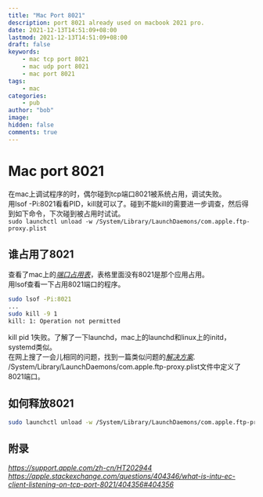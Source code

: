 ```yaml
---
title: "Mac Port 8021"
description: port 8021 already used on macbook 2021 pro.
date: 2021-12-13T14:51:09+08:00
lastmod: 2021-12-13T14:51:09+08:00
draft: false
keywords: 
    - mac tcp port 8021
    - mac udp port 8021
    - mac port 8021
tags: 
    - mac
categories: 
    - pub
author: "bob"
image: 
hidden: false
comments: true
---
```


<!--more-->
# Mac port 8021

在mac上调试程序的时，偶尔碰到tcp端口8021被系统占用，调试失败。  
用lsof -Pi:8021看看PID，kill就可以了。碰到不能kill的需要进一步调查，然后得到如下命令，下次碰到被占用时试试。  
`sudo launchctl unload -w /System/Library/LaunchDaemons/com.apple.ftp-proxy.plist`

## 谁占用了8021

查看了mac上的[*端口占用表*](https://support.apple.com/zh-cn/HT202944 "Apple 软件产品使用的 TCP 和 UDP 端口")，表格里面没有8021是那个应用占用。  
用lsof查看一下占用8021端口的程序。

```zsh
sudo lsof -Pi:8021
...
sudo kill -9 1
kill: 1: Operation not permitted

```

kill pid 1失败。了解了一下launchd，mac上的launchd和linux上的initd，systemd类似。  
在网上搜了一会儿相同的问题，找到一篇类似问题的[*解决方案*](<https://apple.stackexchange.com/questions/404346/what-is-intu-ec-client-listening-on-tcp-port-8021/404356#404356> "What is `intu-ec-client` listening on TCP port 8021?").  
/System/Library/LaunchDaemons/com.apple.ftp-proxy.plist文件中定义了8021端口。

## 如何释放8021

```zsh
sudo launchctl unload -w /System/Library/LaunchDaemons/com.apple.ftp-proxy.plist
```

## 附录

*<https://support.apple.com/zh-cn/HT202944>*  
*<https://apple.stackexchange.com/questions/404346/what-is-intu-ec-client-listening-on-tcp-port-8021/404356#404356>*
